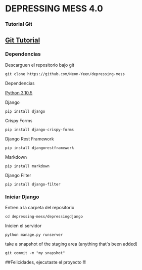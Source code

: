 # DEPRESSING MESS 4.0

### Tutorial Git

## [Git Tutorial](https://docs.github.com/en/get-started/using-git/about-git)

### Dependencias

Descarguen el repositorio bajo git
```
git clone https://github.com/Neon-Yeen/depressing-mess
```
Dependencias

[Python 3.10.5](https://www.python.org/ftp/python/3.10.5/Python-3.10.5.tar.xz)

Django
```
pip install django
```

Crispy Forms
```
pip install django-crispy-forms
```

Django Rest Framework
```
pip install djangorestframework
```

Markdown
```
pip install markdown
```

Django Filter
```
pip install django-filter
```

### Iniciar Django

Entren a la carpeta del repositorio
```
cd depressing-mess/depressingdjango

```

Inicien el servidor 
```
python manage.py runserver
```

take a snapshot of the staging area (anything that's been added)
```
git commit -m "my snapshot"
```

##Felicidades, ejecutaste el proyecto !!!
